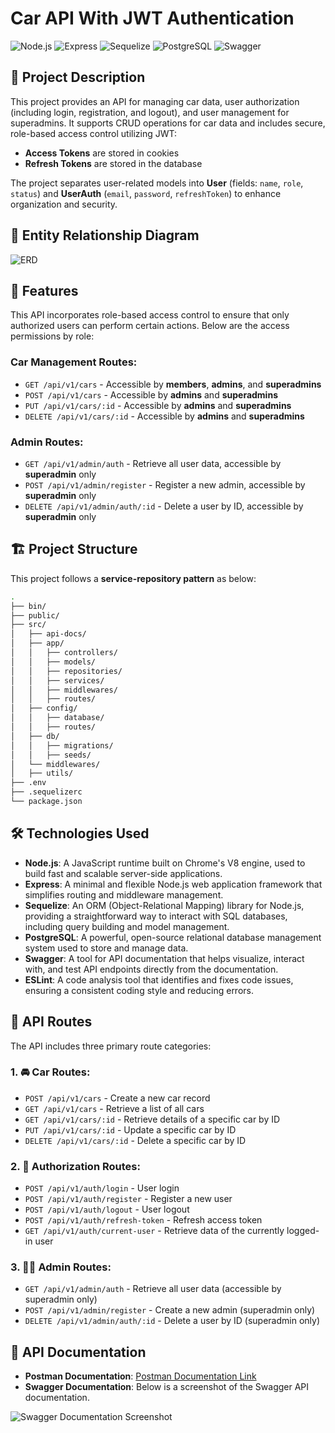 # Car API With JWT Authentication

![Node.js](https://img.shields.io/badge/Node.js-339933?style=for-the-badge&logo=nodedotjs&logoColor=white)
![Express](https://img.shields.io/badge/Express-404D59?style=for-the-badge)
![Sequelize](https://img.shields.io/badge/Sequelize-52B0E7?style=for-the-badge&logo=sequelize&logoColor=white)
![PostgreSQL](https://img.shields.io/badge/PostgreSQL-336791?style=for-the-badge&logo=postgresql&logoColor=white)
![Swagger](https://img.shields.io/badge/Swagger-85EA2D?style=for-the-badge&logo=swagger&logoColor=white)

## 🚗 Project Description

This project provides an API for managing car data, user authorization (including login, registration, and logout), and user management for superadmins. It supports CRUD operations for car data and includes secure, role-based access control utilizing JWT:

- **Access Tokens** are stored in cookies
- **Refresh Tokens** are stored in the database

The project separates user-related models into **User** (fields: `name`, `role`, `status`) and **UserAuth** (`email`, `password`, `refreshToken`) to enhance organization and security.

## 📨 Entity Relationship Diagram
![ERD](https://github.com/user-attachments/assets/b153ff83-f5be-40f2-b81f-55475c9aa9d4)

## 🌟 Features

This API incorporates role-based access control to ensure that only authorized users can perform certain actions. Below are the access permissions by role:

### Car Management Routes:

- `GET /api/v1/cars` - Accessible by **members**, **admins**, and **superadmins**
- `POST /api/v1/cars` - Accessible by **admins** and **superadmins**
- `PUT /api/v1/cars/:id` - Accessible by **admins** and **superadmins**
- `DELETE /api/v1/cars/:id` - Accessible by **admins** and **superadmins**

### Admin Routes:

- `GET /api/v1/admin/auth` - Retrieve all user data, accessible by **superadmin** only
- `POST /api/v1/admin/register` - Register a new admin, accessible by **superadmin** only
- `DELETE /api/v1/admin/auth/:id` - Delete a user by ID, accessible by **superadmin** only

## 🏗️ Project Structure

This project follows a **service-repository pattern** as below:

```bash
.
├── bin/
├── public/
├── src/
│   ├── api-docs/
│   ├── app/
│   │   ├── controllers/
│   │   ├── models/
│   │   ├── repositories/
│   │   ├── services/
│   │   ├── middlewares/
│   │   ├── routes/
│   ├── config/
│   │   ├── database/
│   │   ├── routes/
│   ├── db/
│   │   ├── migrations/
│   │   ├── seeds/
│   └── middlewares/
│   ├── utils/
├── .env
├── .sequelizerc
└── package.json
```

## 🛠️ Technologies Used

- **Node.js**: A JavaScript runtime built on Chrome's V8 engine, used to build fast and scalable server-side applications.
- **Express**: A minimal and flexible Node.js web application framework that simplifies routing and middleware management.
- **Sequelize**: An ORM (Object-Relational Mapping) library for Node.js, providing a straightforward way to interact with SQL databases, including query building and model management.
- **PostgreSQL**: A powerful, open-source relational database management system used to store and manage data.
- **Swagger**: A tool for API documentation that helps visualize, interact with, and test API endpoints directly from the documentation.
- **ESLint**: A code analysis tool that identifies and fixes code issues, ensuring a consistent coding style and reducing errors.

## 📂 API Routes

The API includes three primary route categories:

### 1. 🚘 Car Routes:

- `POST /api/v1/cars` - Create a new car record
- `GET /api/v1/cars` - Retrieve a list of all cars
- `GET /api/v1/cars/:id` - Retrieve details of a specific car by ID
- `PUT /api/v1/cars/:id` - Update a specific car by ID
- `DELETE /api/v1/cars/:id` - Delete a specific car by ID

### 2. 🔐 Authorization Routes:

- `POST /api/v1/auth/login` - User login
- `POST /api/v1/auth/register` - Register a new user
- `POST /api/v1/auth/logout` - User logout
- `POST /api/v1/auth/refresh-token` - Refresh access token
- `GET /api/v1/auth/current-user` - Retrieve data of the currently logged-in user

### 3. 🧑‍💼 Admin Routes:

- `GET /api/v1/admin/auth` - Retrieve all user data (accessible by superadmin only)
- `POST /api/v1/admin/register` - Create a new admin (superadmin only)
- `DELETE /api/v1/admin/auth/:id` - Delete a user by ID (superadmin only)

## 📖 API Documentation

- **Postman Documentation**: [Postman Documentation Link](https://documenter.getpostman.com/view/38681458/2sAY4xBhR5)
- **Swagger Documentation**: Below is a screenshot of the Swagger API documentation.

![Swagger Documentation Screenshot](https://github.com/user-attachments/assets/1bebe5d7-b2af-42d4-814d-a3c2375a0f10)
